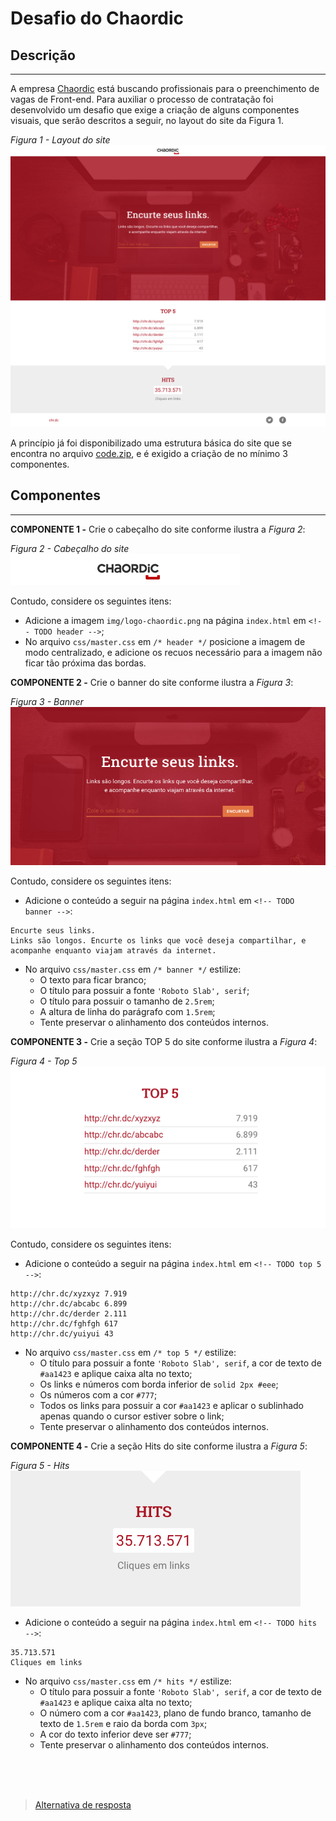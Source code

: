 # Desafio do Chaordic

## Descrição
---

A empresa [Chaordic](https://github.com/chaordic/frontend-intern-challenge) está buscando profissionais para o preenchimento de vagas de Front-end. Para auxiliar o processo de contratação foi desenvolvido um desafio que exige a criação de alguns componentes visuais, que serão descritos a seguir, no layout do site da Figura 1.

*Figura 1 - Layout do site*<br>
![](assets/layout.png)

A princípio já foi disponibilizado uma estrutura básica do site que se encontra no arquivo [code.zip](code.zip), e é exigido a criação de no mínimo 3 componentes.


## Componentes
---

**COMPONENTE 1 -** Crie o cabeçalho do site conforme ilustra a *Figura 2*: 

*Figura 2 - Cabeçalho do site*<br>
![](assets/header.png)

Contudo, considere os seguintes itens:

- Adicione a imagem `img/logo-chaordic.png` na página `index.html` em `<!-- TODO header -->`;
- No arquivo `css/master.css` em `/* header */` posicione  a imagem de modo centralizado, e adicione os recuos necessário para a imagem não ficar tão próxima das bordas.

**COMPONENTE 2 -** Crie o banner do site conforme ilustra a *Figura 3*: 

*Figura 3 - Banner*<br>
![](assets/banner.png)

Contudo, considere os seguintes itens:

- Adicione o conteúdo a seguir na página `index.html` em `<!-- TODO banner -->`:

```
Encurte seus links.
Links são longos. Encurte os links que você deseja compartilhar, e acompanhe enquanto viajam através da internet.
```

- No arquivo `css/master.css` em `/* banner */` estilize:
  - O texto para ficar branco;
  - O título para possuir a fonte `'Roboto Slab', serif`;
  - O título para possuir o tamanho de `2.5rem`;
  - A altura de linha do parágrafo com `1.5rem`;
  - Tente preservar o alinhamento dos conteúdos internos.

**COMPONENTE 3 -** Crie a seção TOP 5 do site conforme ilustra a *Figura 4*: 

*Figura 4 - Top 5*<br>
![](assets/top-5.png)

Contudo, considere os seguintes itens:

- Adicione o conteúdo a seguir na página `index.html` em `<!-- TODO top 5 -->`:

```
http://chr.dc/xyzxyz 7.919
http://chr.dc/abcabc 6.899
http://chr.dc/derder 2.111
http://chr.dc/fghfgh 617
http://chr.dc/yuiyui 43
```

- No arquivo `css/master.css` em `/* top 5 */` estilize:
  - O título para possuir a fonte `'Roboto Slab', serif`, a cor de texto de `#aa1423` e aplique caixa alta no texto;
  - Os links e números com borda inferior de `solid 2px #eee`;
  - Os números com a cor `#777`;
  - Todos os links para possuir a cor `#aa1423` e aplicar o sublinhado apenas quando o cursor estiver sobre o link;
  - Tente preservar o alinhamento dos conteúdos internos.

**COMPONENTE 4 -** Crie a seção Hits do site conforme ilustra a *Figura 5*:

*Figura 5 - Hits*<br>
![](assets/hits.png)

- Adicione o conteúdo a seguir na página `index.html` em `<!-- TODO hits -->`:

```
35.713.571
Cliques em links
```

- No arquivo `css/master.css` em `/* hits */` estilize:
  - O título para possuir a fonte `'Roboto Slab', serif`, a cor de texto de `#aa1423` e aplique caixa alta no texto;
  - O número com a cor `#aa1423`, plano de fundo branco, tamanho de texto de `1.5rem` e raio da borda com `3px`;
  - A cor do texto inferior deve ser `#777`;
  - Tente preservar o alinhamento dos conteúdos internos.

<br>
<br>
<br>

> [Alternativa de resposta](code-response/)